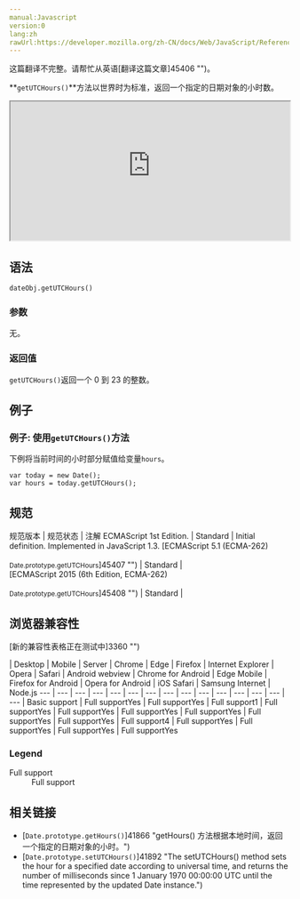 ```yaml
---
manual:Javascript
version:0
lang:zh
rawUrl:https://developer.mozilla.org/zh-CN/docs/Web/JavaScript/Reference/Global_Objects/Date/getUTCHours
---
```




这篇翻译不完整。请帮忙从英语[翻译这篇文章]45406 "")。






**`getUTCHours()`**方法以世界时为标准，返回一个指定的日期对象的小时数。

<iframe src='https://interactive-examples.mdn.mozilla.net/pages/js/date-getutchours.html' width='100%' height='250'></iframe>

## 语法<a name="Syntax"></a>

```
dateObj.getUTCHours()
```

### 参数<a name="Parameters"></a>


无。


### 返回值<a name="Returns"></a>


`getUTCHours()`返回一个 0 到 23 的整数。


## 例子<a name="Examples"></a>

### 例子: 使用`getUTCHours()`方法<a name="Example:_Using_getUTCHours"></a>


下例将当前时间的小时部分赋值给变量`hours`。


```
var today = new Date();
var hours = today.getUTCHours();
```

## 规范<a name="规范"></a>

规范版本 | 规范状态 | 注解 
ECMAScript 1st Edition. | Standard | Initial definition. Implemented in JavaScript 1.3. 
[ECMAScript 5.1 (ECMA-262)<br></br><small>Date.prototype.getUTCHours</small>]45407 "") | Standard |  
[ECMAScript 2015 (6th Edition, ECMA-262)<br></br><small>Date.prototype.getUTCHours</small>]45408 "") | Standard |  


## 浏览器兼容性<a name="浏览器兼容性"></a>
[新的兼容性表格正在测试中<i></i>]3360 "")

 | <abbr>Desktop<i></i></abbr> | <abbr>Mobile<i></i></abbr> | <abbr>Server<i></i></abbr> 
 | <abbr>Chrome<i></i></abbr> | <abbr>Edge<i></i></abbr> | <abbr>Firefox<i></i></abbr> | <abbr>Internet Explorer<i></i></abbr> | <abbr>Opera<i></i></abbr> | <abbr>Safari<i></i></abbr> | <abbr>Android webview<i></i></abbr> | <abbr>Chrome for Android<i></i></abbr> | <abbr>Edge Mobile<i></i></abbr> | <abbr>Firefox for Android<i></i></abbr> | <abbr>Opera for Android<i></i></abbr> | <abbr>iOS Safari<i></i></abbr> | <abbr>Samsung Internet<i></i></abbr> | <abbr>Node.js<i></i></abbr> 
 ---  |  ---  |  ---  |  ---  |  ---  |  ---  |  ---  |  ---  |  ---  |  ---  |  ---  |  ---  |  ---  |  ---  |  ---  | 
Basic support | <abbr>Full support</abbr>Yes | <abbr>Full support</abbr>Yes | <abbr>Full support</abbr>1 | <abbr>Full support</abbr>Yes | <abbr>Full support</abbr>Yes | <abbr>Full support</abbr>Yes | <abbr>Full support</abbr>Yes | <abbr>Full support</abbr>Yes | <abbr>Full support</abbr>Yes | <abbr>Full support</abbr>4 | <abbr>Full support</abbr>Yes | <abbr>Full support</abbr>Yes | <abbr>Full support</abbr>Yes | <abbr>Full support</abbr>Yes 


### Legend<a name="Legend"></a>
<dl><dt id=''><abbr>Full support</abbr></dt><dd>Full support</dd></dl>


## 相关链接<a name="See_also"></a>

* [`Date.prototype.getHours()`]41866 "getHours() 方法根据本地时间，返回一个指定的日期对象的小时。")
* [`Date.prototype.setUTCHours()`]41892 "The setUTCHours() method sets the hour for a specified date according to universal time, and returns the number of milliseconds since 1 January 1970 00:00:00 UTC until the time represented by the updated Date instance.")



